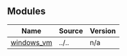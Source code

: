 <!-- BEGIN_TF_DOCS -->


## Modules

| Name | Source | Version |
|------|--------|---------|
| <a name="module_windows_vm"></a> [windows\_vm](#module\_windows\_vm) | ../.. | n/a |
<!-- END_TF_DOCS -->